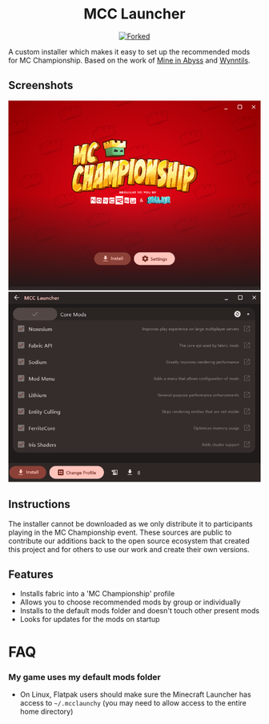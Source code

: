 <div align="center">

# MCC Launcher

[![Forked](https://img.shields.io/badge/Fork%20Of-Wyntills%2Flaunchy-green?style=for-the-badge&logo=github)](https://github.com/Wynntils/launchy)

</div>

A custom installer which makes it easy to set up the recommended mods for MC Championship. Based on the work of [Mine in Abyss](https://github.com/MineInAbyss/launchy) and [Wynntils](https://github.com/Wynntils/launchy).

## Screenshots
<div align="center">
  <img src="https://raw.githubusercontent.com/Noxcrew/launchy/refs/heads/main/.github/image1.png" width="846px">
  <img src="https://raw.githubusercontent.com/Noxcrew/launchy/refs/heads/main/.github/image2.png" width="846px">
</div>


## Instructions

The installer cannot be downloaded as we only distribute it to participants playing in the MC Championship event. These sources are public to contribute our additions back to the open source ecosystem that created this project and for others to use our work and create their own versions.

## Features
- Installs fabric into a 'MC Championship' profile
- Allows you to choose recommended mods by group or individually
- Installs to the default mods folder and doesn't touch other present mods
- Looks for updates for the mods on startup

# FAQ

### My game uses my default mods folder
- On Linux, Flatpak users should make sure the Minecraft Launcher has access to `~/.mcclaunchy` (you may need to allow access to the entire home directory)
